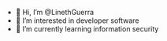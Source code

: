 - 👋 Hi, I’m @LinethGuerra
- 👀 I’m interested in developer software
- 🌱 I’m currently learning information security
